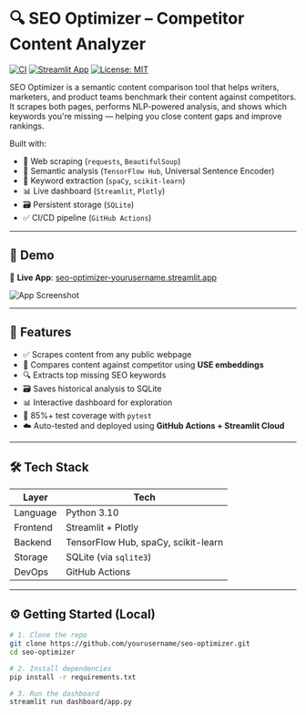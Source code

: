 # 🔍 SEO Optimizer – Competitor Content Analyzer

[![CI](https://github.com/yourusername/seo-optimizer/actions/workflows/ci.yml/badge.svg)](https://github.com/yourusername/seo-optimizer/actions/workflows/ci.yml)
[![Streamlit App](https://img.shields.io/badge/Live-Dashboard-brightgreen)](https://seo-optimizer-yourusername.streamlit.app)
[![License: MIT](https://img.shields.io/badge/License-MIT-blue.svg)](LICENSE)

SEO Optimizer is a semantic content comparison tool that helps writers, marketers, and product teams benchmark their content against competitors. It scrapes both pages, performs NLP-powered analysis, and shows which keywords you're missing — helping you close content gaps and improve rankings.


Built with:
- 🔗 Web scraping (`requests`, `BeautifulSoup`)
- 🧠 Semantic analysis (`TensorFlow Hub`, Universal Sentence Encoder)
- 📝 Keyword extraction (`spaCy`, `scikit-learn`)
- 📊 Live dashboard (`Streamlit`, `Plotly`)
- 🗃️ Persistent storage (`SQLite`)
- ✅ CI/CD pipeline (`GitHub Actions`)

---

## 📸 Demo

🔗 **Live App**: [seo-optimizer-yourusername.streamlit.app](https://seo-optimizer-ardra-suri.streamlit.app)

![App Screenshot](//)

---

## 🚀 Features

- ✅ Scrapes content from any public webpage
- 🧠 Compares content against competitor using **USE embeddings**
- 🔍 Extracts top missing SEO keywords
- 🗃️ Saves historical analysis to SQLite
- 📊 Interactive dashboard for exploration
- 🧪 85%+ test coverage with `pytest`
- ☁️ Auto-tested and deployed using **GitHub Actions + Streamlit Cloud**

---

## 🛠️ Tech Stack

| Layer        | Tech                                      |
|--------------|-------------------------------------------|
| Language     | Python 3.10                               |
| Frontend     | Streamlit + Plotly                        |
| Backend      | TensorFlow Hub, spaCy, scikit-learn       |
| Storage      | SQLite (via `sqlite3`)                    |
| DevOps       | GitHub Actions                            |

---

## ⚙️ Getting Started (Local)

```bash
# 1. Clone the repo
git clone https://github.com/yourusername/seo-optimizer.git
cd seo-optimizer

# 2. Install dependencies
pip install -r requirements.txt

# 3. Run the dashboard
streamlit run dashboard/app.py
